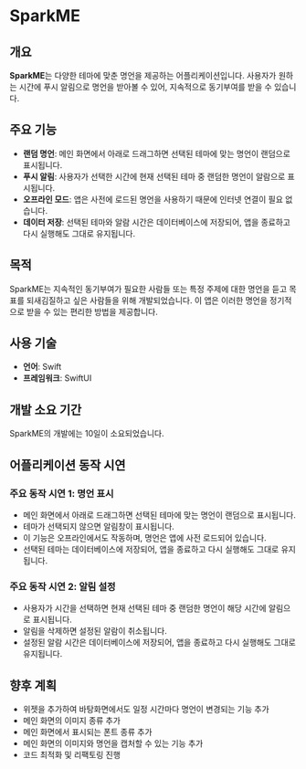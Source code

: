 # SparkME

## 개요

**SparkME**는 다양한 테마에 맞춘 명언을 제공하는 어플리케이션입니다. 사용자가 원하는 시간에 푸시 알림으로 명언을 받아볼 수 있어, 지속적으로 동기부여를 받을 수 있습니다.

## 주요 기능

- **랜덤 명언**: 메인 화면에서 아래로 드래그하면 선택된 테마에 맞는 명언이 랜덤으로 표시됩니다.
- **푸시 알림**: 사용자가 선택한 시간에 현재 선택된 테마 중 랜덤한 명언이 알람으로 표시됩니다.
- **오프라인 모드**: 앱은 사전에 로드된 명언을 사용하기 때문에 인터넷 연결이 필요 없습니다.
- **데이터 저장**: 선택된 테마와 알람 시간은 데이터베이스에 저장되어, 앱을 종료하고 다시 실행해도 그대로 유지됩니다.

## 목적

SparkME는 지속적인 동기부여가 필요한 사람들 또는 특정 주제에 대한 명언을 듣고 목표를 되새김질하고 싶은 사람들을 위해 개발되었습니다. 이 앱은 이러한 명언을 정기적으로 받을 수 있는 편리한 방법을 제공합니다.

## 사용 기술

- **언어**: Swift
- **프레임워크**: SwiftUI

## 개발 소요 기간

SparkME의 개발에는 10일이 소요되었습니다.

## 어플리케이션 동작 시연

### 주요 동작 시연 1: 명언 표시

- 메인 화면에서 아래로 드래그하면 선택된 테마에 맞는 명언이 랜덤으로 표시됩니다.
- 테마가 선택되지 않으면 알림창이 표시됩니다.
- 이 기능은 오프라인에서도 작동하며, 명언은 앱에 사전 로드되어 있습니다.
- 선택된 테마는 데이터베이스에 저장되어, 앱을 종료하고 다시 실행해도 그대로 유지됩니다.

### 주요 동작 시연 2: 알림 설정

- 사용자가 시간을 선택하면 현재 선택된 테마 중 랜덤한 명언이 해당 시간에 알림으로 표시됩니다.
- 알림을 삭제하면 설정된 알람이 취소됩니다.
- 설정된 알람 시간은 데이터베이스에 저장되어, 앱을 종료하고 다시 실행해도 그대로 유지됩니다.

## 향후 계획

- 위젯을 추가하여 바탕화면에서도 일정 시간마다 명언이 변경되는 기능 추가
- 메인 화면의 이미지 종류 추가
- 메인 화면에서 표시되는 폰트 종류 추가
- 메인 화면의 이미지와 명언을 캡처할 수 있는 기능 추가
- 코드 최적화 및 리팩토링 진행
